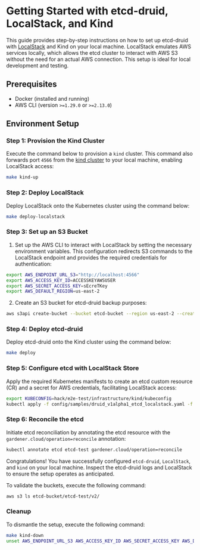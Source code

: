 # Getting Started with etcd-druid, LocalStack, and Kind

This guide provides step-by-step instructions on how to set up etcd-druid with [LocalStack](https://localstack.cloud/) and Kind on your local machine. LocalStack emulates AWS services locally, which allows the etcd cluster to interact with AWS S3 without the need for an actual AWS connection. This setup is ideal for local development and testing.

## Prerequisites

- Docker (installed and running)
- AWS CLI (version `>=1.29.0` or `>=2.13.0`)

## Environment Setup

### Step 1: Provision the Kind Cluster

Execute the command below to provision a `kind` cluster. This command also forwards port `4566` from the [kind cluster](.././../hack/e2e-test/infrastructure/kind/cluster.yaml) to your local machine, enabling LocalStack access:

```bash
make kind-up
```

### Step 2: Deploy LocalStack

Deploy LocalStack onto the Kubernetes cluster using the command below:

```bash
make deploy-localstack
```

### Step 3: Set up an S3 Bucket

1. Set up the AWS CLI to interact with LocalStack by setting the necessary environment variables. This configuration redirects S3 commands to the LocalStack endpoint and provides the required credentials for authentication:

```bash
export AWS_ENDPOINT_URL_S3="http://localhost:4566"
export AWS_ACCESS_KEY_ID=ACCESSKEYAWSUSER
export AWS_SECRET_ACCESS_KEY=sEcreTKey
export AWS_DEFAULT_REGION=us-east-2
```

2. Create an S3 bucket for etcd-druid backup purposes:

```bash
aws s3api create-bucket --bucket etcd-bucket --region us-east-2 --create-bucket-configuration LocationConstraint=us-east-2 --acl private
```

### Step 4: Deploy etcd-druid

Deploy etcd-druid onto the Kind cluster using the command below:

```bash
make deploy
```

### Step 5: Configure etcd with LocalStack Store

Apply the required Kubernetes manifests to create an etcd custom resource (CR) and a secret for AWS credentials, facilitating LocalStack access:

```bash
export KUBECONFIG=hack/e2e-test/infrastructure/kind/kubeconfig
kubectl apply -f config/samples/druid_v1alpha1_etcd_localstack.yaml -f config/samples/etcd-secret-localstack.yaml
```

### Step 6: Reconcile the etcd

Initiate etcd reconciliation by annotating the etcd resource with the `gardener.cloud/operation=reconcile` annotation:

```bash
kubectl annotate etcd etcd-test gardener.cloud/operation=reconcile
```

Congratulations! You have successfully configured `etcd-druid`, `LocalStack`, and `kind` on your local machine. Inspect the etcd-druid logs and LocalStack to ensure the setup operates as anticipated.

To validate the buckets, execute the following command:

```bash
aws s3 ls etcd-bucket/etcd-test/v2/
```

### Cleanup

To dismantle the setup, execute the following command:

```bash
make kind-down
unset AWS_ENDPOINT_URL_S3 AWS_ACCESS_KEY_ID AWS_SECRET_ACCESS_KEY AWS_DEFAULT_REGION KUBECONFIG

```